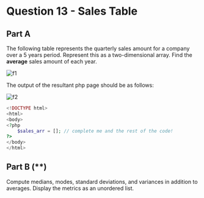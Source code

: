 # Question 13 - Sales Table

## Part A

The following table represents the quarterly sales amount for a company over a 5 years period. Represent this as a two-dimensional array. Find the **average** sales amount of each year.

![f1](https://i.imgur.com/8mwYrBs.png)

The output of the resultant php page should be as follows:

![f2](https://i.imgur.com/jZNu3VH.png)

```php
<!DOCTYPE html>
<html>
<body>
<?php
    $sales_arr = []; // complete me and the rest of the code!
?>
</body>
</html>
```

## Part B (**)

Compute medians, modes, standard deviations, and variances in addition to averages. Display the metrics as an unordered list.
